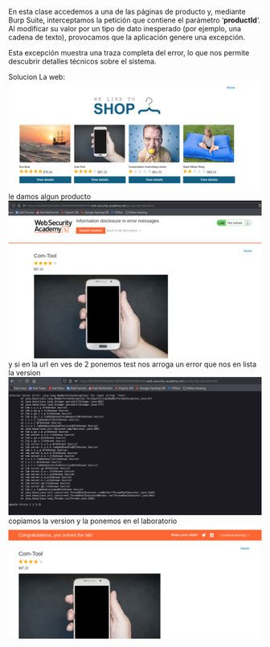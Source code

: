 En esta clase accedemos a una de las páginas de producto y, mediante Burp Suite, interceptamos la petición que contiene el parámetro ‘**productId**‘. Al modificar su valor por un tipo de dato inesperado (por ejemplo, una cadena de texto), provocamos que la aplicación genere una excepción.

Esta excepción muestra una traza completa del error, lo que nos permite descubrir detalles técnicos sobre el sistema.

Solucion
La web:
![Pasted_image_20250827221017.png](Imagenes/Pasted_image_20250827221017.png)
le damos algun producto
![Pasted_image_20250827221059.png](Imagenes/Pasted_image_20250827221059.png)
y si en la url en ves de 2 ponemos test nos arroga un error que nos en lista la version
![Pasted_image_20250827221140.png](Imagenes/Pasted_image_20250827221140.png)
copiamos la version y la ponemos en el laboratorio
![Pasted_image_20250827221226.png](Imagenes/Pasted_image_20250827221226.png)
